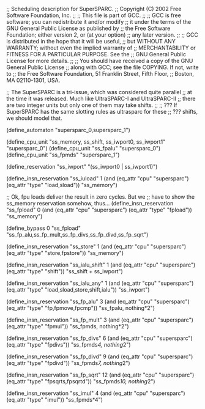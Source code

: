 ;; Scheduling description for SuperSPARC.
;;   Copyright (C) 2002 Free Software Foundation, Inc.
;;
;; This file is part of GCC.
;;
;; GCC is free software; you can redistribute it and/or modify
;; it under the terms of the GNU General Public License as published by
;; the Free Software Foundation; either version 2, or (at your option)
;; any later version.
;;
;; GCC is distributed in the hope that it will be useful,
;; but WITHOUT ANY WARRANTY; without even the implied warranty of
;; MERCHANTABILITY or FITNESS FOR A PARTICULAR PURPOSE.  See the
;; GNU General Public License for more details.
;;
;; You should have received a copy of the GNU General Public License
;; along with GCC; see the file COPYING.  If not, write to
;; the Free Software Foundation, 51 Franklin Street, Fifth Floor,
;; Boston, MA 02110-1301, USA.

;; The SuperSPARC is a tri-issue, which was considered quite parallel
;; at the time it was released.  Much like UltraSPARC-I and UltraSPARC-II
;; there are two integer units but only one of them may take shifts.
;;
;; ??? If SuperSPARC has the same slotting rules as ultrasparc for these
;; ??? shifts, we should model that.

(define_automaton "supersparc_0,supersparc_1")

(define_cpu_unit "ss_memory, ss_shift, ss_iwport0, ss_iwport1" "supersparc_0")
(define_cpu_unit "ss_fpalu" "supersparc_0")
(define_cpu_unit "ss_fpmds" "supersparc_1")

(define_reservation "ss_iwport" "(ss_iwport0 | ss_iwport1)")

(define_insn_reservation "ss_iuload" 1
  (and (eq_attr "cpu" "supersparc")
    (eq_attr "type" "load,sload"))
  "ss_memory")

;; Ok, fpu loads deliver the result in zero cycles.  But we
;; have to show the ss_memory reservation somehow, thus...
(define_insn_reservation "ss_fpload" 0
  (and (eq_attr "cpu" "supersparc")
    (eq_attr "type" "fpload"))
  "ss_memory")

(define_bypass 0 "ss_fpload" "ss_fp_alu,ss_fp_mult,ss_fp_divs,ss_fp_divd,ss_fp_sqrt")

(define_insn_reservation "ss_store" 1
  (and (eq_attr "cpu" "supersparc")
    (eq_attr "type" "store,fpstore"))
  "ss_memory")

(define_insn_reservation "ss_ialu_shift" 1
  (and (eq_attr "cpu" "supersparc")
    (eq_attr "type" "shift"))
  "ss_shift + ss_iwport")

(define_insn_reservation "ss_ialu_any" 1
  (and (eq_attr "cpu" "supersparc")
    (eq_attr "type" "load,sload,store,shift,ialu"))
  "ss_iwport")

(define_insn_reservation "ss_fp_alu" 3
  (and (eq_attr "cpu" "supersparc")
    (eq_attr "type" "fp,fpmove,fpcmp"))
  "ss_fpalu, nothing*2")

(define_insn_reservation "ss_fp_mult" 3
  (and (eq_attr "cpu" "supersparc")
    (eq_attr "type" "fpmul"))
  "ss_fpmds, nothing*2")

(define_insn_reservation "ss_fp_divs" 6
  (and (eq_attr "cpu" "supersparc")
    (eq_attr "type" "fpdivs"))
  "ss_fpmds*4, nothing*2")

(define_insn_reservation "ss_fp_divd" 9
  (and (eq_attr "cpu" "supersparc")
    (eq_attr "type" "fpdivd"))
  "ss_fpmds*7, nothing*2")

(define_insn_reservation "ss_fp_sqrt" 12
  (and (eq_attr "cpu" "supersparc")
    (eq_attr "type" "fpsqrts,fpsqrtd"))
  "ss_fpmds*10, nothing*2")

(define_insn_reservation "ss_imul" 4
  (and (eq_attr "cpu" "supersparc")
    (eq_attr "type" "imul"))
  "ss_fpmds*4")
